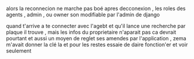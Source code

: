 alors la reconnecion ne marche pas boé apres decconexion , les roles des agents , admin , ou owner son modifiable par l'admin de django 

quand t'arrive a te connecter avec l'agebt et qu'il lance une recherche par plaque il trouve , mais les infos du proprietaire n'aparait pas ca devrait pourtant et aussi un moyen de reglet ses amendes par l'application , zema m'avait donner la clé la et pour les restes essaie de daire fonction'er et voir seulement 
